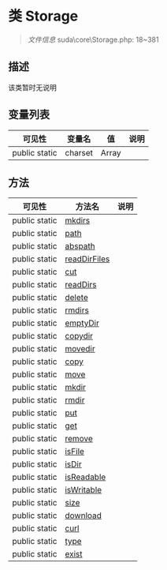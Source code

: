 #  类 Storage

> *文件信息* suda\core\Storage.php: 18~381



## 描述

该类暂时无说明





## 变量列表
| 可见性 |  变量名  |  值| 说明 |
|--------|----|---|---|
| public static  | charset | Array | | 



## 方法


| 可见性 | 方法名 | 说明 |
|--------|-------|------|
| public static|[mkdirs](Storage/mkdirs.md) |  |
| public static|[path](Storage/path.md) |  |
| public static|[abspath](Storage/abspath.md) |  |
| public static|[readDirFiles](Storage/readDirFiles.md) |  |
| public static|[cut](Storage/cut.md) |  |
| public static|[readDirs](Storage/readDirs.md) |  |
| public static|[delete](Storage/delete.md) |  |
| public static|[rmdirs](Storage/rmdirs.md) |  |
| public static|[emptyDir](Storage/emptyDir.md) |  |
| public static|[copydir](Storage/copydir.md) |  |
| public static|[movedir](Storage/movedir.md) |  |
| public static|[copy](Storage/copy.md) |  |
| public static|[move](Storage/move.md) |  |
| public static|[mkdir](Storage/mkdir.md) |  |
| public static|[rmdir](Storage/rmdir.md) |  |
| public static|[put](Storage/put.md) |  |
| public static|[get](Storage/get.md) |  |
| public static|[remove](Storage/remove.md) |  |
| public static|[isFile](Storage/isFile.md) |  |
| public static|[isDir](Storage/isDir.md) |  |
| public static|[isReadable](Storage/isReadable.md) |  |
| public static|[isWritable](Storage/isWritable.md) |  |
| public static|[size](Storage/size.md) |  |
| public static|[download](Storage/download.md) |  |
| public static|[curl](Storage/curl.md) |  |
| public static|[type](Storage/type.md) |  |
| public static|[exist](Storage/exist.md) |  |
